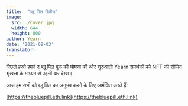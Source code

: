 ```yaml
---
title:  "ब्लू पिल रिलीज"
image:
  src: ./cover.jpg
  width: 644
  height: 800
author: Yearn
date: '2021-08-03'
translator:
---
```


पिछले हफ्ते हमने द ब्लू पिल बुक की घोषणा की और शुरुआती Yearn समर्थकों को NFT की सीमित श्रृंखला के माध्यम से पहली बार देखा।

आज हम सभी को ब्लू पिल का अनुभव करने के लिए आमंत्रित करते हैं:

[https://thebluepill.eth.link](https://thebluepill.eth.link)
